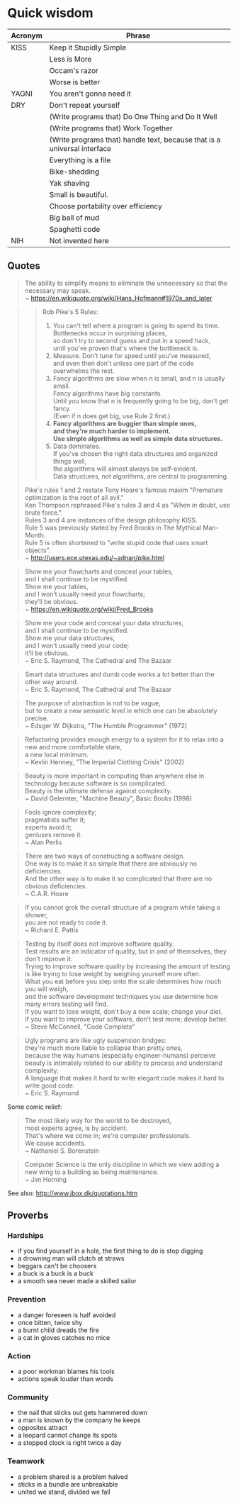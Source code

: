 # Quick wisdom

| Acronym | Phrase                  |
|---------|-------------------------|
| KISS    | Keep it Stupidly Simple |
|         | Less is More            |
|         | Occam's razor           |
|         | Worse is better         |
| YAGNI   | You aren't gonna need it |
| DRY     | Don't repeat yourself   |
|         | (Write programs that) Do One Thing and Do It Well |
|         | (Write programs that) Work Together |
|         | (Write programs that) handle text, because that is a universal interface |
|         | Everything is a file    |
|         | Bike-shedding           |
|         | Yak shaving             |
|         | Small is beautiful.
|         | Choose portability over efficiency |
|         | Big ball of mud          |
|         | Spaghetti code           |
| NIH     | Not invented here        |

## Quotes

> The ability to simplify means to eliminate the unnecessary so that the necessary may speak. \
> ~ https://en.wikiquote.org/wiki/Hans_Hofmann#1970s_and_later

>> Rob Pike's 5 Rules:
>> 1. You can't tell where a program is going to spend its time. \
>>    Bottlenecks occur in surprising places, \
>>    so don't try to second guess and put in a speed hack, \
>>    until you've proven that's where the bottleneck is. 
>> 2. Measure. Don't tune for speed until you've measured, \
>>    and even then don't unless one part of the code overwhelms the rest. 
>> 3. Fancy algorithms are slow when n is small, and n is usually small. \
>>    Fancy algorithms have big constants. \
>>    Until you know that n is frequently going to be big, don't get fancy. \
>>    (Even if n does get big, use Rule 2 first.) 
>> 4. **Fancy algorithms are buggier than simple ones, \
>>    and they're much harder to implement. \
>>    Use simple algorithms as well as simple data structures.** 
>> 5. Data dominates. \
>>    If you've chosen the right data structures and organized things well, \
>>    the algorithms will almost always be self-evident. \
>>    Data structures, not algorithms, are central to programming. 
> 
> Pike's rules 1 and 2 restate Tony Hoare's famous maxim "Premature optimization is the root of all evil." \
> Ken Thompson rephrased Pike's rules 3 and 4 as "When in doubt, use brute force.". \
> Rules 3 and 4 are instances of the design philosophy KISS. \
> Rule 5 was previously stated by Fred Brooks in The Mythical Man-Month. \
> Rule 5 is often shortened to "write stupid code that uses smart objects". \
> ~ http://users.ece.utexas.edu/~adnan/pike.html 

> Show me your flowcharts and conceal your tables, \
> and I shall continue to be mystified. \
> Show me your tables, \
> and I won’t usually need your flowcharts; \
> they’ll be obvious. \
> ~ https://en.wikiquote.org/wiki/Fred_Brooks

> Show me your code and conceal your data structures, \
> and I shall continue to be mystified. \
> Show me your data structures, \
> and I won’t usually need your code; \
> it’ll be obvious. \
> ~ Eric S. Raymond, The Cathedral and The Bazaar

> Smart data structures and dumb code works a lot better than the other way around. \
> ~ Eric S. Raymond, The Cathedral and The Bazaar

> The purpose of abstraction is not to be vague, \
> but to create a new semantic level in which one can be absolutely precise. \
> ~ Edsger W. Dijkstra, "The Humble Programmer" (1972)

> Refactoring provides enough energy to a system for it to relax into a new and more comfortable state, \
> a new local minimum. \
> ~ Kevlin Henney, "The Imperial Clothing Crisis" (2002)

> Beauty is more important in computing than anywhere else in technology because software is so complicated. \
> Beauty is the ultimate defense against complexity. \
> ~ David Gelernter, "Machine Beauty", Basic Books (1998)

> Fools ignore complexity; \
> pragmatists suffer it; \
> experts avoid it; \
> geniuses remove it. \
> ~ Alan Perlis

> There are two ways of constructing a software design. \
> One way is to make it so simple that there are obviously no deficiencies. \
> And the other way is to make it so complicated that there are no obvious deficiencies. \
> ~ C.A.R. Hoare

> If you cannot grok the overall structure of a program while taking a shower, \
> you are not ready to code it. \
> ~ Richard E. Pattis

> Testing by itself does not improve software quality. \
> Test results are an indicator of quality, but in and of themselves, they don't improve it. \
> Trying to improve software quality by increasing the amount of testing is like trying to lose weight by weighing yourself more often. \
> What you eat before you step onto the scale determines how much you will weigh, \
> and the software development techniques you use determine how many errors testing will find. \
> If you want to lose weight, don't buy a new scale; change your diet. \
> If you want to improve your software, don't test more; develop better. \
> ~ Steve McConnell, "Code Complete"

> Ugly programs are like ugly suspension bridges: \
> they're much more liable to collapse than pretty ones, \
> because the way humans (especially engineer-humans) perceive beauty is intimately related to our ability to process and understand complexity. \
> A language that makes it hard to write elegant code makes it hard to write good code. \
> ~ Eric S. Raymond

Some comic relief:

> The most likely way for the world to be destroyed, \
> most experts agree, is by accident. \
> That's where we come in; we're computer professionals. \
> We cause accidents. \
> ~ Nathaniel S. Borenstein

> Computer Science is the only discipline in which we view adding a new wing to a building as being maintenance. \
> ~ Jim Horning




See also: http://www.jbox.dk/quotations.htm


## Proverbs

### Hardships
- if you find yourself in a hole, the first thing to do is stop digging
- a drowning man will clutch at straws
- beggars can't be choosers
- a buck is a buck is a buck
- a smooth sea never made a skilled sailor

### Prevention
- a danger foreseen is half avoided
- once bitten, twice shy
- a burnt child dreads the fire
- a cat in gloves catches no mice

### Action
- a poor workman blames his tools
- actions speak louder than words

### Community
- the nail that sticks out gets hammered down
- a man is known by the company he keeps
- opposites attract
- a leopard cannot change its spots
- a stopped clock is right twice a day

### Teamwork
- a problem shared is a problem halved
- sticks in a bundle are unbreakable
- united we stand, divided we fall





